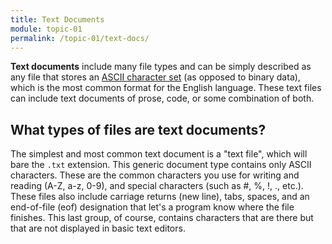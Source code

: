 ```yaml
---
title: Text Documents
module: topic-01
permalink: /topic-01/text-docs/
---
```


<div class="divider-rounded"></div>

**Text documents** include many file types and can be simply described as any file that stores an [ASCII character set](https://en.wikipedia.org/wiki/ASCII) (as opposed to binary data), which is the most common format for the English language. These text files can include text documents of prose, code, or some combination of both.


## What types of files are text documents?
The simplest and most common text document is a "text file", which will bare the `.txt` extension. This generic document type contains only ASCII characters. These are the common characters you use for writing and reading (A-Z, a-z, 0-9), and special characters (such as #, %, !, ., etc.). These files also include carriage returns (new line), tabs, spaces, and an end-of-file (eof) designation that let's a program know where the file finishes. This last group, of course, contains characters that are there but that are not displayed in basic text editors.
